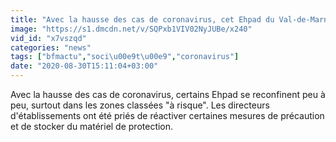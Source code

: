 ```yaml
---
title: "Avec la hausse des cas de coronavirus, cet Ehpad du Val-de-Marne durcit les mesures de pr\u00e9caution"
image: "https://s1.dmcdn.net/v/SQPxb1VIV02NyJUBe/x240"
vid_id: "x7vszqd"
categories: "news"
tags: ["bfmactu","soci\u00e9t\u00e9","coronavirus"]
date: "2020-08-30T15:11:04+03:00"
---
```

Avec la hausse des cas de coronavirus, certains Ehpad se reconfinent peu à peu, surtout dans les zones classées &quot;à risque&quot;. Les directeurs d'établissements ont été priés de réactiver certaines mesures de précaution et de stocker du matériel de protection.
